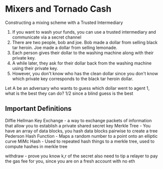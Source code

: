 # Mixers and Tornado Cash

Constructing a mixing scheme with a Trusted Intermediary
1. If you want to wash your funds, you can use a trusted intermediary and communicate via a secret channel
2. There are two people, bob and joe. Bob made a dollar from selling black tar heroin. Joe made a dollar from selling lemonade.
3. Each person gives their dollar to the washing machine along with their private key.
4. A while later, they ask for their dollar back from the washing machine using their private key.
5. However, you don't know who has the clean dollar since you don't know which private key corresponds to the black tar heroin dollar.

Let A be an adversary who wants to guess which dollar went to agent 1, what is the best they can do?
1/2 since a blind guess is the best 

## Important Definitions
Diffie Hellman Key Exchange - a way to exchange packets of information that allow you to establish a private shared secret key
Merkle Tree - You have an array of data blocks, you hash data blocks pairwise to create a tree
Pederson Hash Function - Maps a random number to a point onto an elliptic curve
MiMc Hash - Used to repeated hash things to a merkle tree, used to compute hashes in merkle tree


withdraw - prove you know k,r of the secret
also need to tip a relayer to pay the gas fee for you, since you are on a fresh account with no eth